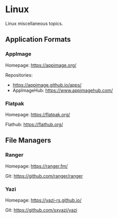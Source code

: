 # Linux

Linux miscellaneous topics.

## Application Formats

### AppImage

Homepage: <https://appimage.org/>

Repositories:

- <https://appimage.github.io/apps/>
- AppImageHub: <https://www.appimagehub.com/>

### Flatpak

Homepage: <https://flatpak.org/>

Flathub: <https://flathub.org/>

## File Managers

### Ranger

Homepage: <https://ranger.fm/>

Git: <https://github.com/ranger/ranger>

### Yazi

Homepage: <https://yazi-rs.github.io/>

Git: <https://github.com/sxyazi/yazi>
